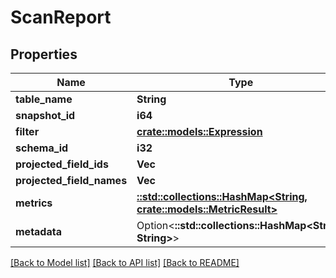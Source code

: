 <!--
  ~ Licensed to the Apache Software Foundation (ASF) under one
  ~ or more contributor license agreements.  See the NOTICE file
  ~ distributed with this work for additional information
  ~ regarding copyright ownership.  The ASF licenses this file
  ~ to you under the Apache License, Version 2.0 (the
  ~ "License"); you may not use this file except in compliance
  ~ with the License.  You may obtain a copy of the License at
  ~
  ~   http://www.apache.org/licenses/LICENSE-2.0
  ~
  ~ Unless required by applicable law or agreed to in writing,
  ~ software distributed under the License is distributed on an
  ~ "AS IS" BASIS, WITHOUT WARRANTIES OR CONDITIONS OF ANY
  ~ KIND, either express or implied.  See the License for the
  ~ specific language governing permissions and limitations
  ~ under the License.
-->

# ScanReport

## Properties

Name | Type | Description | Notes
------------ | ------------- | ------------- | -------------
**table_name** | **String** |  | 
**snapshot_id** | **i64** |  | 
**filter** | [**crate::models::Expression**](Expression.md) |  | 
**schema_id** | **i32** |  | 
**projected_field_ids** | **Vec<i32>** |  | 
**projected_field_names** | **Vec<String>** |  | 
**metrics** | [**::std::collections::HashMap<String, crate::models::MetricResult>**](MetricResult.md) |  | 
**metadata** | Option<**::std::collections::HashMap<String, String>**> |  | [optional]

[[Back to Model list]](../README.md#documentation-for-models) [[Back to API list]](../README.md#documentation-for-api-endpoints) [[Back to README]](../README.md)


